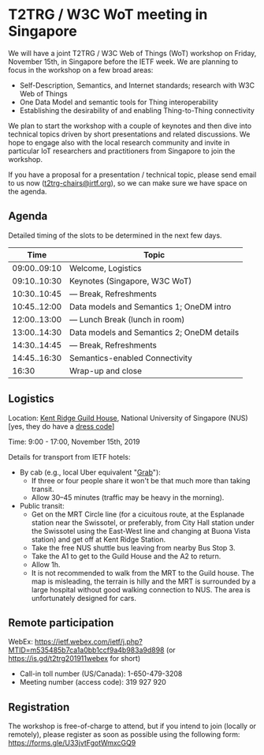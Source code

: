 # T2TRG / W3C WoT meeting in Singapore

We will have a joint T2TRG / W3C Web of Things (WoT) workshop on Friday, November 15th, in Singapore before the IETF week. We are planning to focus in the workshop on a few broad areas:

* Self-Description, Semantics, and Internet standards; research with W3C Web of Things 
* One Data Model and semantic tools for Thing interoperability 
* Establishing the desirability of and enabling Thing-to-Thing connectivity

We plan to start the workshop with a couple of keynotes and then dive into technical topics driven by short presentations and related discussions. We hope to engage also with the local research community and invite in particular IoT researchers and practitioners from Singapore to join the workshop.

If you have a proposal for a presentation / technical topic, please send email to us now (t2trg-chairs@irtf.org), so we can make sure we have space on the agenda.

## Agenda

Detailed timing of the slots to be determined in the next few days.

|         Time | Topic                                      |
|--------------|--------------------------------------------|
| 09:00..09:10 | Welcome, Logistics                         |
| 09:10..10:30 | Keynotes (Singapore, W3C WoT)              |
| 10:30..10:45 | — Break, Refreshments                      |
| 10:45..12:00 | Data models and Semantics 1; OneDM intro   |
| 12:00..13:00 | — Lunch Break (lunch in room)              |
| 13:00..14:30 | Data models and Semantics 2; OneDM details |
| 14:30..14:45 | — Break, Refreshments                      |
| 14:45..16:30 | Semantics-enabled Connectivity             |
|        16:30 | Wrap-up and close                          |


## Logistics

Location: [Kent Ridge Guild House](https://www.nuss.org.sg/kent-ridge/27), National University of Singapore (NUS) \[yes, they do have a [dress code][]\]

[dress code]: https://www.nuss.org.sg/news/nuss-dress-code-updated

Time: 9:00 - 17:00, November 15th, 2019

Details for transport from IETF hotels:
* By cab (e.g., local Uber equivalent "[Grab]"):
    - If three or four people share it won't be that much more than taking transit.
    - Allow 30–45 minutes (traffic may be heavy in the morning).
* Public transit:
    - Get on the MRT Circle line (for a cicuitous route, at the Esplanade station near the Swissotel, or preferably, from City Hall station under the Swissotel using the East-West line and changing at Buona Vista station) and get off at Kent Ridge Station.
    - Take the free NUS shuttle bus leaving from nearby Bus Stop 3.   
    - Take the A1 to get to the Guild House and the A2 to return.
    - Allow 1h.
    - It is not recommended to walk from the MRT to the Guild house.  The map is misleading, the terrain is hilly and the MRT is surrounded by a large hospital without good walking connection to NUS.  The area is unfortunately designed for cars.

[Grab]: https://www.grab.com/sg/transport/justgrab/

## Remote participation

WebEx: https://ietf.webex.com/ietf/j.php?MTID=m535485b7ca1a0bb1ccf9a4b983a9d898
(or https://is.gd/t2trg201911webex for short)

* Call-in toll number (US/Canada): 1-650-479-3208 
* Meeting number (access code): 319 927 920


## Registration

The workshop is free-of-charge to attend, but if you intend to join (locally or remotely), please register as soon as possible  using the following form:
https://forms.gle/U33jvtFgotWmxcGQ9

